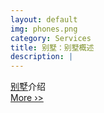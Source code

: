 ```yaml
---
layout: default
img: phones.png
category: Services
title: 别墅：别墅概述
description: |
---
```

 [别墅](https://www.zunar.com.cn/)介绍
 <br>
 <a class="button tiny radius" href="https://www.zunar.com.cn/">More ›></a>